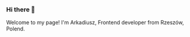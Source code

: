 ### Hi there 👋

Welcome to my page!
I'm Arkadiusz, Frontend developer from  Rzeszów, Polend.
<!--
**buzyk4/buzyk4** is a ✨ _special_ ✨ repository because its `README.md` (this file) appears on your GitHub profile.

Here are some ideas to get you started:

- 🔭 I’m currently working on Anime page for my portfolio
- 🌱 I’m currently learning JS, HTML5, CSS3
- 👯 I’m looking to collaborate on ...
- 🤔 I’m looking for help with ...
- 💬 Ask me about ...
- 📫 How to reach me: ...
- 😄 Pronouns: ...
- ⚡ Fun fact: ...
-->
